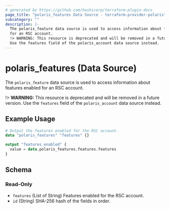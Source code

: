 ```yaml
---
# generated by https://github.com/hashicorp/terraform-plugin-docs
page_title: "polaris_features Data Source - terraform-provider-polaris"
subcategory: ""
description: |-
  The polaris_feature data source is used to access information about features enabled
  for an RSC account.
  !> WARNING: This resource is deprecated and will be removed in a future version.
  Use the features field of the polaris_account data source instead.
---
```


# polaris_features (Data Source)

The `polaris_feature` data source is used to access information about features enabled
for an RSC account.

!> **WARNING:** This resource is deprecated and will be removed in a future version.
   Use the `features` field of the `polaris_account` data source instead.

## Example Usage

```terraform
# Output the features enabled for the RSC account.
data "polaris_features" "features" {}

output "features_enabled" {
  value = data.polaris_features.features.features
}
```

<!-- schema generated by tfplugindocs -->
## Schema

### Read-Only

- `features` (List of String) Features enabled for the RSC account.
- `id` (String) SHA-256 hash of the fields in order.
